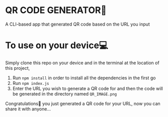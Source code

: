# QR CODE GENERATOR👾
A CLI-based app that generated QR code based on the URL you input

# To use on your device💻
Simply clone this repo on your device and in the terminal at the location of this project,
1. Run ```npm install``` in order to install all the dependencies in the first go 
2. Run ```npm index.js``` 
3. Enter the URL you wish to generate a QR code for and then the code will be generated in the directory named ```QR_IMAGE.png```

Congratulations🎉 you just generated a QR code for your URL, now you can share it with anyone...